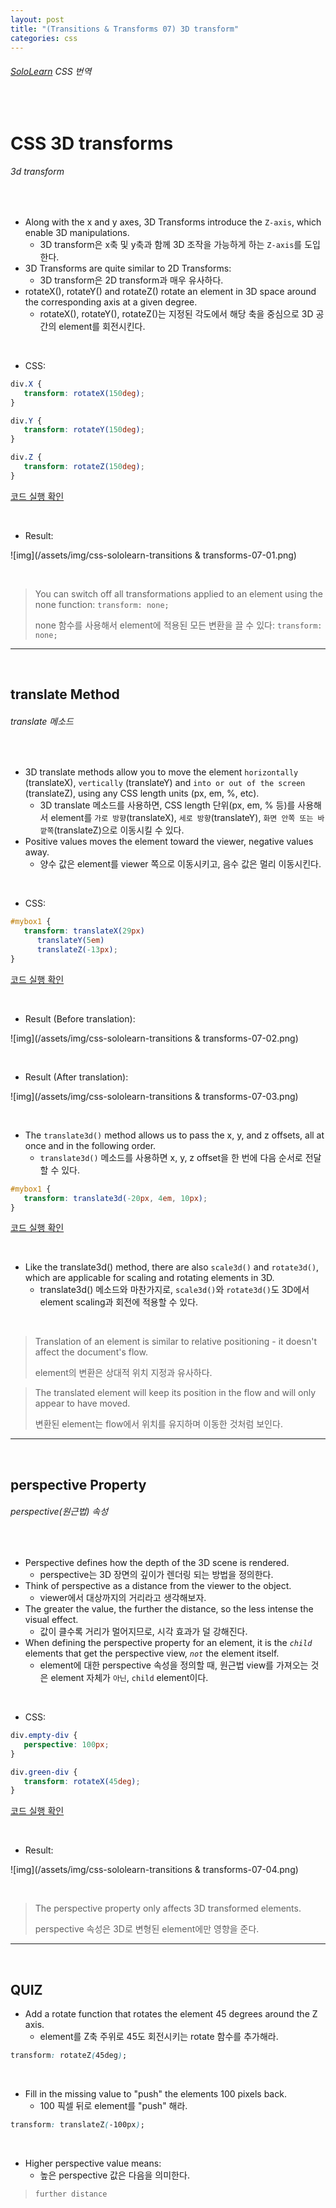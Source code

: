 ```yaml
---
layout: post
title: "(Transitions & Transforms 07) 3D transform"
categories: css
---
```


###### [SoloLearn](https://www.sololearn.com/) CSS 번역

<br>

# CSS 3D transforms

###### 3d transform

<br>

- Along with the x and y axes, 3D Transforms introduce the `Z-axis`, which enable 3D manipulations.
  - 3D transform은 x축 및 y축과 함께 3D 조작을 가능하게 하는 `Z-axis`를 도입한다.
- 3D Transforms are quite similar to 2D Transforms:
  - 3D transform은 2D transform과 매우 유사하다.
- rotateX(), rotateY() and rotateZ() rotate an element in 3D space around the corresponding axis at a given degree.
  - rotateX(), rotateY(), rotateZ()는 지정된 각도에서 해당 축을 중심으로 3D 공간의 element를 회전시킨다.

<br>

- CSS:

```css
div.X {
   transform: rotateX(150deg);
}

div.Y {
   transform: rotateY(150deg);
}

div.Z {
   transform: rotateZ(150deg);
}
```

[코드 실행 확인](https://code.sololearn.com/638/#css)

<br>

- Result:

![img](/assets/img/css-sololearn-transitions & transforms-07-01.png)

<br>

> You can switch off all transformations applied to an element using the none function: `transform: none;`
>
> none 함수를 사용해서 element에 적용된 모든 변환을 끌 수 있다: `transform: none;`

------

<br>

## translate Method

###### translate 메소드

<br>

- 3D translate methods allow you to move the element `horizontally` (translateX), `vertically` (translateY) and `into or out of the screen` (translateZ), using any CSS length units (px, em, %, etc).
  - 3D translate 메소드를 사용하면, CSS length 단위(px, em, % 등)를 사용해서 element를 `가로 방향`(translateX), `세로 방향`(translateY), `화면 안쪽 또는 바깥쪽`(translateZ)으로 이동시킬 수 있다.
- Positive values moves the element toward the viewer, negative values away.
  - 양수 값은 element를 viewer 쪽으로 이동시키고, 음수 값은 멀리 이동시킨다.

<br>

- CSS:

```css
#mybox1 {
   transform: translateX(29px)
      translateY(5em)
      translateZ(-13px);
}
```

[코드 실행 확인](https://code.sololearn.com/639/#css)

<br>

- Result (Before translation):

![img](/assets/img/css-sololearn-transitions & transforms-07-02.png)

<br>

- Result (After translation):

![img](/assets/img/css-sololearn-transitions & transforms-07-03.png)

<br>

- The `translate3d()` method allows us to pass the x, y, and z offsets, all at once and in the following order.
  - `translate3d()` 메소드를 사용하면 x, y, z offset을 한 번에 다음 순서로 전달할 수 있다.

```css
#mybox1 {
   transform: translate3d(-20px, 4em, 10px);
}
```

[코드 실행 확인](https://code.sololearn.com/640/#css)

<br>

- Like the translate3d() method, there are also `scale3d()` and `rotate3d()`, which are applicable for scaling and rotating elements in 3D.
  - translate3d() 메소드와 마찬가지로, `scale3d()`와 `rotate3d()`도 3D에서 element scaling과 회전에 적용할 수 있다.

<br>

> Translation of an element is similar to relative positioning - it doesn't affect the document's flow.
>
> element의 변환은 상대적 위치 지정과 유사하다.

> The translated element will keep its position in the flow and will only appear to have moved.
>
> 변환된 element는 flow에서 위치를 유지하며 이동한 것처럼 보인다.

------

<br>

## perspective Property

###### perspective(원근법) 속성

<br>

- Perspective defines how the depth of the 3D scene is rendered.
  - perspective는 3D 장면의 깊이가 렌더링 되는 방법을 정의한다.
- Think of perspective as a distance from the viewer to the object.
  - viewer에서 대상까지의 거리라고 생각해보자.
- The greater the value, the further the distance, so the less intense the visual effect.
  - 값이 클수록 거리가 멀어지므로, 시각 효과가 덜 강해진다.
- When defining the perspective property for an element, it is the *`child`* elements that get the perspective view, *`not`* the element itself.
  - element에 대한 perspective 속성을 정의할 때, 원근법 view를 가져오는 것은 element 자체가 `아닌`, `child` element이다.

<br>

- CSS:

```css
div.empty-div {
   perspective: 100px;
}

div.green-div {
   transform: rotateX(45deg);
}
```

[코드 실행 확인](https://code.sololearn.com/641/#css)

<br>

- Result:

![img](/assets/img/css-sololearn-transitions & transforms-07-04.png)

<br>

> The perspective property only affects 3D transformed elements.
>
> perspective 속성은 3D로 변형된 element에만 영향을 준다.

------

<br>

## QUIZ

- Add a rotate function that rotates the element 45 degrees around the Z axis.
  - element를 Z축 주위로 45도 회전시키는 rotate 함수를 추가해라.

```css
transform: rotateZ(45deg);
```

<br>

- Fill in the missing value to "push" the elements 100 pixels back.
  - 100 픽셀 뒤로 element를 "push" 해라.

```css
transform: translateZ(-100px);
```

<br>

- Higher perspective value means:
  - 높은 perspective 값은 다음을 의미한다.

> `further distance`

<br>
